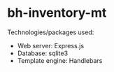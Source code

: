 # bh-inventory-mt

Technologies/packages used:

* Web server: Express.js
* Database: sqlite3
* Template engine: Handlebars